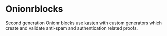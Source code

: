 # Onionrblocks

Second generation Onionr blocks use [kasten](https://git.voidnet.tech/kev/kasten) with custom generators which create and validate anti-spam and authentication related proofs.

